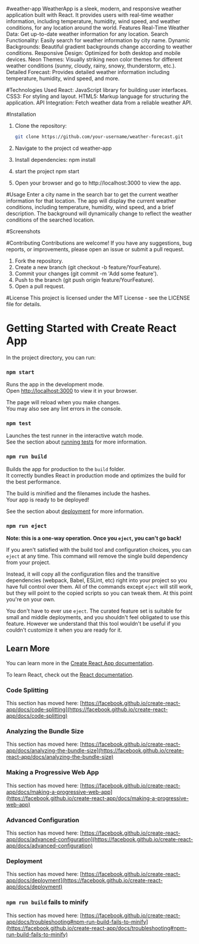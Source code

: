 #weather-app
WeatherApp is a sleek, modern, and responsive weather application built with React. It provides users with real-time weather information, including temperature, humidity, wind speed, and weather conditions, for any location around the world. Features Real-Time Weather Data: Get up-to-date weather information for any location. Search Functionality: Easily search for weather information by city name. Dynamic Backgrounds: Beautiful gradient backgrounds change according to weather conditions. Responsive Design: Optimized for both desktop and mobile devices. Neon Themes: Visually striking neon color themes for different weather conditions (sunny, cloudy, rainy, snowy, thunderstorm, etc.). Detailed Forecast: Provides detailed weather information including temperature, humidity, wind speed, and more. 

#Technologies Used React:
JavaScript library for building user interfaces. CSS3: For styling and layout. HTML5: Markup language for structuring the application. API Integration: Fetch weather data from a reliable weather API. 

#Installation

1. Clone the repository:
   ```sh
   git clone https://github.com/your-username/weather-forecast.git

2. Navigate to the project
   cd weather-app

3. Install dependencies:
   npm install
   
5. start the project
   npm start
   
6. Open your browser and go to http://localhost:3000 to view the app.

#Usage
Enter a city name in the search bar to get the current weather information for that location.
The app will display the current weather conditions, including temperature, humidity, wind speed, and a brief description.
The background will dynamically change to reflect the weather conditions of the searched location.

#Screenshots


#Contributing
Contributions are welcome! If you have any suggestions, bug reports, or improvements, please open an issue or submit a pull request.

1. Fork the repository.
2. Create a new branch (git checkout -b feature/YourFeature).
3. Commit your changes (git commit -m 'Add some feature').
4. Push to the branch (git push origin feature/YourFeature).
5. Open a pull request.
   
#License
This project is licensed under the MIT License - see the LICENSE file for details.

# Getting Started with Create React App


In the project directory, you can run:

### `npm start`

Runs the app in the development mode.\
Open [http://localhost:3000](http://localhost:3000) to view it in your browser.

The page will reload when you make changes.\
You may also see any lint errors in the console.

### `npm test`

Launches the test runner in the interactive watch mode.\
See the section about [running tests](https://facebook.github.io/create-react-app/docs/running-tests) for more information.

### `npm run build`

Builds the app for production to the `build` folder.\
It correctly bundles React in production mode and optimizes the build for the best performance.

The build is minified and the filenames include the hashes.\
Your app is ready to be deployed!

See the section about [deployment](https://facebook.github.io/create-react-app/docs/deployment) for more information.

### `npm run eject`

**Note: this is a one-way operation. Once you `eject`, you can't go back!**

If you aren't satisfied with the build tool and configuration choices, you can `eject` at any time. This command will remove the single build dependency from your project.

Instead, it will copy all the configuration files and the transitive dependencies (webpack, Babel, ESLint, etc) right into your project so you have full control over them. All of the commands except `eject` will still work, but they will point to the copied scripts so you can tweak them. At this point you're on your own.

You don't have to ever use `eject`. The curated feature set is suitable for small and middle deployments, and you shouldn't feel obligated to use this feature. However we understand that this tool wouldn't be useful if you couldn't customize it when you are ready for it.

## Learn More

You can learn more in the [Create React App documentation](https://facebook.github.io/create-react-app/docs/getting-started).

To learn React, check out the [React documentation](https://reactjs.org/).

### Code Splitting

This section has moved here: [https://facebook.github.io/create-react-app/docs/code-splitting](https://facebook.github.io/create-react-app/docs/code-splitting)

### Analyzing the Bundle Size

This section has moved here: [https://facebook.github.io/create-react-app/docs/analyzing-the-bundle-size](https://facebook.github.io/create-react-app/docs/analyzing-the-bundle-size)

### Making a Progressive Web App

This section has moved here: [https://facebook.github.io/create-react-app/docs/making-a-progressive-web-app](https://facebook.github.io/create-react-app/docs/making-a-progressive-web-app)

### Advanced Configuration

This section has moved here: [https://facebook.github.io/create-react-app/docs/advanced-configuration](https://facebook.github.io/create-react-app/docs/advanced-configuration)

### Deployment

This section has moved here: [https://facebook.github.io/create-react-app/docs/deployment](https://facebook.github.io/create-react-app/docs/deployment)

### `npm run build` fails to minify

This section has moved here: [https://facebook.github.io/create-react-app/docs/troubleshooting#npm-run-build-fails-to-minify](https://facebook.github.io/create-react-app/docs/troubleshooting#npm-run-build-fails-to-minify)
